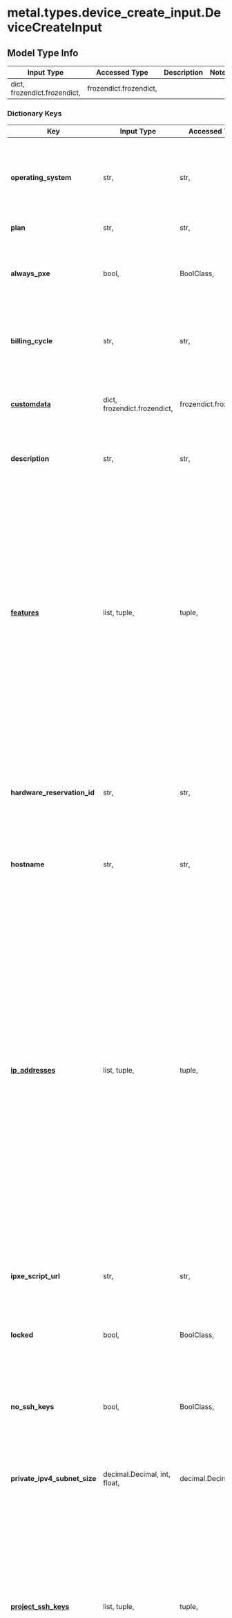 # metal.types.device_create_input.DeviceCreateInput

## Model Type Info
Input Type | Accessed Type | Description | Notes
------------ | ------------- | ------------- | -------------
dict, frozendict.frozendict,  | frozendict.frozendict,  |  | 

### Dictionary Keys
Key | Input Type | Accessed Type | Description | Notes
------------ | ------------- | ------------- | ------------- | -------------
**operating_system** | str,  | str,  | The slug of the operating system to provision. Check the Equinix Metal operating system documentation for rules that may be imposed per operating system, including restrictions on IP address options and device plans. | 
**plan** | str,  | str,  | The slug of the device plan to provision. | 
**always_pxe** | bool,  | BoolClass,  | When true, devices with a &#x60;custom_ipxe&#x60; OS will always boot to iPXE. The default setting of false ensures that iPXE will be used on only the first boot. | [optional] if omitted the server will use the default value of False
**billing_cycle** | str,  | str,  | The billing cycle of the device. | [optional] must be one of ["hourly", "daily", "monthly", "yearly", ] 
**[customdata](#customdata)** | dict, frozendict.frozendict,  | frozendict.frozendict,  | Customdata is an arbitrary JSON value that can be accessed via the metadata service. | [optional] if omitted the server will use the default value of {}
**description** | str,  | str,  | Any description of the device or how it will be used. This may be used to inform other API consumers with project access. | [optional] 
**[features](#features)** | list, tuple,  | tuple,  | The features attribute allows you to optionally specify what features your server should have.  In the API shorthand syntax, all features listed are &#x60;required&#x60;:  &#x60;&#x60;&#x60; { \&quot;features\&quot;: [\&quot;tpm\&quot;] } &#x60;&#x60;&#x60;  Alternatively, if you do not require a certain feature, but would prefer to be assigned a server with that feature if there are any available, you may specify that feature with a &#x60;preferred&#x60; value. The request will not fail if we have no servers with that feature in our inventory. The API offers an alternative syntax for mixing preferred and required features:  &#x60;&#x60;&#x60; { \&quot;features\&quot;: { \&quot;tpm\&quot;: \&quot;required\&quot;, \&quot;raid\&quot;: \&quot;preferred\&quot; } } &#x60;&#x60;&#x60;  The request will only fail if there are no available servers matching the required &#x60;tpm&#x60; criteria. | [optional] 
**hardware_reservation_id** | str,  | str,  | The Hardware Reservation UUID to provision. Alternatively, &#x60;next-available&#x60; can be specified to select from any of the available hardware reservations. An error will be returned if the requested reservation option is not available.  See [Reserved Hardware](https://metal.equinix.com/developers/docs/deploy/reserved/) for more details. | [optional] if omitted the server will use the default value of ""
**hostname** | str,  | str,  | The hostname to use within the operating system. The same hostname may be used on multiple devices within a project. | [optional] 
**[ip_addresses](#ip_addresses)** | list, tuple,  | tuple,  | The &#x60;ip_addresses attribute will allow you to specify the addresses you want created with your device.  The default value configures public IPv4, public IPv6, and private IPv4.  Private IPv4 address is required. When specifying &#x60;ip_addresses&#x60;, one of the array items must enable private IPv4.  Some operating systems require public IPv4 address. In those cases you will receive an error message if public IPv4 is not enabled.  For example, to only configure your server with a private IPv4 address, you can send &#x60;{ \&quot;ip_addresses\&quot;: [{ \&quot;address_family\&quot;: 4, \&quot;public\&quot;: false }] }&#x60;.  It is possible to request a subnet size larger than a &#x60;/30&#x60; by assigning addresses using the UUID(s) of ip_reservations in your project.  For example, &#x60;{ \&quot;ip_addresses\&quot;: [..., {\&quot;address_family\&quot;: 4, \&quot;public\&quot;: true, \&quot;ip_reservations\&quot;: [\&quot;uuid1\&quot;, \&quot;uuid2\&quot;]}] }&#x60;  To access a server without public IPs, you can use our Out-of-Band console access (SOS) or proxy through another server in the project with public IPs enabled. | [optional] 
**ipxe_script_url** | str,  | str,  | When set, the device will chainload an iPXE Script at boot fetched from the supplied URL.  See [Custom iPXE](https://metal.equinix.com/developers/docs/operating-systems/custom-ipxe/) for more details. | [optional] 
**locked** | bool,  | BoolClass,  | Whether the device should be locked, preventing accidental deletion. | [optional] if omitted the server will use the default value of False
**no_ssh_keys** | bool,  | BoolClass,  | Overrides default behaviour of attaching all of the organization members ssh keys and project ssh keys to device if no specific keys specified | [optional] if omitted the server will use the default value of False
**private_ipv4_subnet_size** | decimal.Decimal, int, float,  | decimal.Decimal,  | Deprecated. Use ip_addresses. Subnet range for addresses allocated to this device. | [optional] if omitted the server will use the default value of 28
**[project_ssh_keys](#project_ssh_keys)** | list, tuple,  | tuple,  | A list of UUIDs identifying the device parent project that should be authorized to access this device (typically via /root/.ssh/authorized_keys). These keys will also appear in the device metadata.  If no SSH keys are specified (&#x60;user_ssh_keys&#x60;, &#x60;project_ssh_keys&#x60;, and &#x60;ssh_keys&#x60; are all empty lists or omitted), all parent project keys, parent project members keys and organization members keys will be included. This behaviour can be changed with &#x27;no_ssh_keys&#x27; option to omit any SSH key being added.  | [optional] 
**public_ipv4_subnet_size** | decimal.Decimal, int, float,  | decimal.Decimal,  | Deprecated. Use ip_addresses. Subnet range for addresses allocated to this device. Your project must have addresses available for a non-default request. | [optional] if omitted the server will use the default value of 31
**spot_instance** | bool,  | BoolClass,  | Create a spot instance. Spot instances are created with a maximum bid price. If the bid price is not met, the spot instance will be terminated as indicated by the &#x60;termination_time&#x60; field. | [optional] 
**spot_price_max** | decimal.Decimal, int, float,  | decimal.Decimal,  | The maximum amount to bid for a spot instance. | [optional] value must be a 32 bit float
**[ssh_keys](#ssh_keys)** | list, tuple,  | tuple,  | A list of new or existing project ssh_keys that should be authorized to access this device (typically via /root/.ssh/authorized_keys). These keys will also appear in the device metadata.  These keys are added in addition to any keys defined by   &#x60;project_ssh_keys&#x60; and &#x60;user_ssh_keys&#x60;.  | [optional] 
**[tags](#tags)** | list, tuple,  | tuple,  |  | [optional] 
**termination_time** | str, datetime,  | str,  |  | [optional] value must conform to RFC-3339 date-time
**[user_ssh_keys](#user_ssh_keys)** | list, tuple,  | tuple,  | A list of UUIDs identifying the users that should be authorized to access this device (typically via /root/.ssh/authorized_keys).  These keys will also appear in the device metadata.  The users must be members of the project or organization.  If no SSH keys are specified (&#x60;user_ssh_keys&#x60;, &#x60;project_ssh_keys&#x60;, and &#x60;ssh_keys&#x60; are all empty lists or omitted), all parent project keys, parent project members keys and organization members keys will be included. This behaviour can be changed with &#x27;no_ssh_keys&#x27; option to omit any SSH key being added.  | [optional] 
**userdata** | str,  | str,  | The userdata presented in the metadata service for this device.  Userdata is fetched and interpreted by the operating system installed on the device. Acceptable formats are determined by the operating system, with the exception of a special iPXE enabling syntax which is handled before the operating system starts.  See [Server User Data](https://metal.equinix.com/developers/docs/servers/user-data/) and [Provisioning with Custom iPXE](https://metal.equinix.com/developers/docs/operating-systems/custom-ipxe/#provisioning-with-custom-ipxe) for more details. | [optional] 
**any_string_name** | dict, frozendict.frozendict, str, date, datetime, int, float, bool, decimal.Decimal, None, list, tuple, bytes, io.FileIO, io.BufferedReader | frozendict.frozendict, str, BoolClass, decimal.Decimal, NoneClass, tuple, bytes, FileIO | any string name can be used but the value must be the correct type | [optional]

# customdata

Customdata is an arbitrary JSON value that can be accessed via the metadata service.

## Model Type Info
Input Type | Accessed Type | Description | Notes
------------ | ------------- | ------------- | -------------
dict, frozendict.frozendict,  | frozendict.frozendict,  | Customdata is an arbitrary JSON value that can be accessed via the metadata service. | if omitted the server will use the default value of {}

### Dictionary Keys
Key | Input Type | Accessed Type | Description | Notes
------------ | ------------- | ------------- | ------------- | -------------
**any_string_name** | dict, frozendict.frozendict, str, date, datetime, uuid.UUID, int, float, decimal.Decimal, bool, None, list, tuple, bytes, io.FileIO, io.BufferedReader,  | frozendict.frozendict, str, decimal.Decimal, BoolClass, NoneClass, tuple, bytes, FileIO | any string name can be used but the value must be the correct type | [optional]

# features

The features attribute allows you to optionally specify what features your server should have.  In the API shorthand syntax, all features listed are `required`:  ``` { \"features\": [\"tpm\"] } ```  Alternatively, if you do not require a certain feature, but would prefer to be assigned a server with that feature if there are any available, you may specify that feature with a `preferred` value. The request will not fail if we have no servers with that feature in our inventory. The API offers an alternative syntax for mixing preferred and required features:  ``` { \"features\": { \"tpm\": \"required\", \"raid\": \"preferred\" } } ```  The request will only fail if there are no available servers matching the required `tpm` criteria.

## Model Type Info
Input Type | Accessed Type | Description | Notes
------------ | ------------- | ------------- | -------------
list, tuple,  | tuple,  | The features attribute allows you to optionally specify what features your server should have.  In the API shorthand syntax, all features listed are &#x60;required&#x60;:  &#x60;&#x60;&#x60; { \&quot;features\&quot;: [\&quot;tpm\&quot;] } &#x60;&#x60;&#x60;  Alternatively, if you do not require a certain feature, but would prefer to be assigned a server with that feature if there are any available, you may specify that feature with a &#x60;preferred&#x60; value. The request will not fail if we have no servers with that feature in our inventory. The API offers an alternative syntax for mixing preferred and required features:  &#x60;&#x60;&#x60; { \&quot;features\&quot;: { \&quot;tpm\&quot;: \&quot;required\&quot;, \&quot;raid\&quot;: \&quot;preferred\&quot; } } &#x60;&#x60;&#x60;  The request will only fail if there are no available servers matching the required &#x60;tpm&#x60; criteria. | 

### Tuple Items
Class Name | Input Type | Accessed Type | Description | Notes
------------- | ------------- | ------------- | ------------- | -------------
items | str,  | str,  |  | 

# ip_addresses

The `ip_addresses attribute will allow you to specify the addresses you want created with your device.  The default value configures public IPv4, public IPv6, and private IPv4.  Private IPv4 address is required. When specifying `ip_addresses`, one of the array items must enable private IPv4.  Some operating systems require public IPv4 address. In those cases you will receive an error message if public IPv4 is not enabled.  For example, to only configure your server with a private IPv4 address, you can send `{ \"ip_addresses\": [{ \"address_family\": 4, \"public\": false }] }`.  It is possible to request a subnet size larger than a `/30` by assigning addresses using the UUID(s) of ip_reservations in your project.  For example, `{ \"ip_addresses\": [..., {\"address_family\": 4, \"public\": true, \"ip_reservations\": [\"uuid1\", \"uuid2\"]}] }`  To access a server without public IPs, you can use our Out-of-Band console access (SOS) or proxy through another server in the project with public IPs enabled.

## Model Type Info
Input Type | Accessed Type | Description | Notes
------------ | ------------- | ------------- | -------------
list, tuple,  | tuple,  | The &#x60;ip_addresses attribute will allow you to specify the addresses you want created with your device.  The default value configures public IPv4, public IPv6, and private IPv4.  Private IPv4 address is required. When specifying &#x60;ip_addresses&#x60;, one of the array items must enable private IPv4.  Some operating systems require public IPv4 address. In those cases you will receive an error message if public IPv4 is not enabled.  For example, to only configure your server with a private IPv4 address, you can send &#x60;{ \&quot;ip_addresses\&quot;: [{ \&quot;address_family\&quot;: 4, \&quot;public\&quot;: false }] }&#x60;.  It is possible to request a subnet size larger than a &#x60;/30&#x60; by assigning addresses using the UUID(s) of ip_reservations in your project.  For example, &#x60;{ \&quot;ip_addresses\&quot;: [..., {\&quot;address_family\&quot;: 4, \&quot;public\&quot;: true, \&quot;ip_reservations\&quot;: [\&quot;uuid1\&quot;, \&quot;uuid2\&quot;]}] }&#x60;  To access a server without public IPs, you can use our Out-of-Band console access (SOS) or proxy through another server in the project with public IPs enabled. | 

### Tuple Items
Class Name | Input Type | Accessed Type | Description | Notes
------------- | ------------- | ------------- | ------------- | -------------
[**DeviceCreateInputIpAddressesInner**](DeviceCreateInputIpAddressesInner.md) | [**DeviceCreateInputIpAddressesInner**](DeviceCreateInputIpAddressesInner.md) | [**DeviceCreateInputIpAddressesInner**](DeviceCreateInputIpAddressesInner.md) |  | 

# project_ssh_keys

A list of UUIDs identifying the device parent project that should be authorized to access this device (typically via /root/.ssh/authorized_keys). These keys will also appear in the device metadata.  If no SSH keys are specified (`user_ssh_keys`, `project_ssh_keys`, and `ssh_keys` are all empty lists or omitted), all parent project keys, parent project members keys and organization members keys will be included. This behaviour can be changed with 'no_ssh_keys' option to omit any SSH key being added. 

## Model Type Info
Input Type | Accessed Type | Description | Notes
------------ | ------------- | ------------- | -------------
list, tuple,  | tuple,  | A list of UUIDs identifying the device parent project that should be authorized to access this device (typically via /root/.ssh/authorized_keys). These keys will also appear in the device metadata.  If no SSH keys are specified (&#x60;user_ssh_keys&#x60;, &#x60;project_ssh_keys&#x60;, and &#x60;ssh_keys&#x60; are all empty lists or omitted), all parent project keys, parent project members keys and organization members keys will be included. This behaviour can be changed with &#x27;no_ssh_keys&#x27; option to omit any SSH key being added.  | 

### Tuple Items
Class Name | Input Type | Accessed Type | Description | Notes
------------- | ------------- | ------------- | ------------- | -------------
items | str, uuid.UUID,  | str,  |  | value must be a uuid

# ssh_keys

A list of new or existing project ssh_keys that should be authorized to access this device (typically via /root/.ssh/authorized_keys). These keys will also appear in the device metadata.  These keys are added in addition to any keys defined by   `project_ssh_keys` and `user_ssh_keys`. 

## Model Type Info
Input Type | Accessed Type | Description | Notes
------------ | ------------- | ------------- | -------------
list, tuple,  | tuple,  | A list of new or existing project ssh_keys that should be authorized to access this device (typically via /root/.ssh/authorized_keys). These keys will also appear in the device metadata.  These keys are added in addition to any keys defined by   &#x60;project_ssh_keys&#x60; and &#x60;user_ssh_keys&#x60;.  | 

### Tuple Items
Class Name | Input Type | Accessed Type | Description | Notes
------------- | ------------- | ------------- | ------------- | -------------
[**SSHKeyInput**](SSHKeyInput.md) | [**SSHKeyInput**](SSHKeyInput.md) | [**SSHKeyInput**](SSHKeyInput.md) |  | 

# tags

## Model Type Info
Input Type | Accessed Type | Description | Notes
------------ | ------------- | ------------- | -------------
list, tuple,  | tuple,  |  | 

### Tuple Items
Class Name | Input Type | Accessed Type | Description | Notes
------------- | ------------- | ------------- | ------------- | -------------
items | str,  | str,  |  | 

# user_ssh_keys

A list of UUIDs identifying the users that should be authorized to access this device (typically via /root/.ssh/authorized_keys).  These keys will also appear in the device metadata.  The users must be members of the project or organization.  If no SSH keys are specified (`user_ssh_keys`, `project_ssh_keys`, and `ssh_keys` are all empty lists or omitted), all parent project keys, parent project members keys and organization members keys will be included. This behaviour can be changed with 'no_ssh_keys' option to omit any SSH key being added. 

## Model Type Info
Input Type | Accessed Type | Description | Notes
------------ | ------------- | ------------- | -------------
list, tuple,  | tuple,  | A list of UUIDs identifying the users that should be authorized to access this device (typically via /root/.ssh/authorized_keys).  These keys will also appear in the device metadata.  The users must be members of the project or organization.  If no SSH keys are specified (&#x60;user_ssh_keys&#x60;, &#x60;project_ssh_keys&#x60;, and &#x60;ssh_keys&#x60; are all empty lists or omitted), all parent project keys, parent project members keys and organization members keys will be included. This behaviour can be changed with &#x27;no_ssh_keys&#x27; option to omit any SSH key being added.  | 

### Tuple Items
Class Name | Input Type | Accessed Type | Description | Notes
------------- | ------------- | ------------- | ------------- | -------------
items | str, uuid.UUID,  | str,  |  | value must be a uuid

[[Back to Model list]](../../README.md#documentation-for-models) [[Back to API list]](../../README.md#documentation-for-api-endpoints) [[Back to README]](../../README.md)

